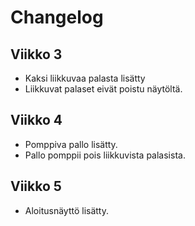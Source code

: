 # Changelog
## Viikko 3
- Kaksi liikkuvaa palasta lisätty
- Liikkuvat palaset eivät poistu näytöltä.
## Viikko 4
- Pomppiva pallo lisätty.
- Pallo pomppii pois liikkuvista palasista.
## Viikko 5
- Aloitusnäyttö lisätty.
